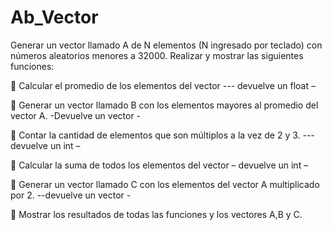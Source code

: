 # Ab_Vector
Generar un vector llamado A de N elementos (N ingresado por teclado) con números aleatorios menores a 32000.
Realizar y mostrar las siguientes funciones:

 Calcular el promedio de los elementos del vector --- devuelve un float –

 Generar un vector llamado B con los elementos mayores al promedio del vector A. -Devuelve un vector -

 Contar la cantidad de elementos que son múltiplos a la vez de 2 y 3. --- devuelve un int –

 Calcular la suma de todos los elementos del vector – devuelve un int –

 Generar un vector llamado C con los elementos del vector A multiplicado por 2. --devuelve un vector -

 Mostrar los resultados de todas las funciones y los vectores A,B y C.
